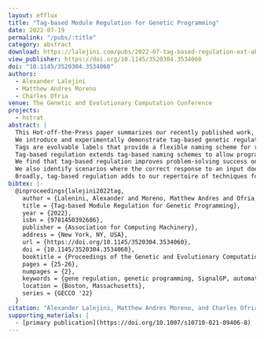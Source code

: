 ```yaml
---
layout: efflux
title: "Tag-based Module Regulation for Genetic Programming"
date: 2022-07-19
permalink: "/pubs/:title"
category: abstract
download: https://lalejini.com/pubs/2022-07-tag-based-regulation-ext-abstract.pdf
view_publisher: https://doi.org/10.1145/3520304.3534060
doi: "10.1145/3520304.3534060"
authors:
  - Alexander Lalejini
  - Matthew Andres Moreno
  - Charles Ofria
venue: The Genetic and Evolutionary Computation Conference
projects:
  - hstrat
abstract: |
  This Hot-off-the-Press paper summarizes our recently published work, "Tag-based regulation of modules in genetic programming improves context-dependent problem solving," published in Genetic Programming and Evolvable Machines [1].
  We introduce and experimentally demonstrate tag-based genetic regulation, a genetic programming (GP) technique that allows programs to dynamically adjust which code modules to express.
  Tags are evolvable labels that provide a flexible naming scheme for referencing code modules.
  Tag-based regulation extends tag-based naming schemes to allow programs to "promote" and "repress" code modules to alter module execution patterns.
  We find that tag-based regulation improves problem-solving success on problems where programs must adjust how they respond to current inputs based on prior inputs; indeed, some of these problems could not be solved until regulation was added.
  We also identify scenarios where the correct response to an input does not change over time, rendering tag-based regulation an unnecessary functionality that can sometimes impede evolution.
  Broadly, tag-based regulation adds to our repertoire of techniques for evolving more dynamic computer programs and can easily be incorporated into existing tag-enabled GP systems.
bibtex: |-
  @inproceedings{lalejini2022tag,
    author = {Lalenini, Alexander and Moreno, Matthew Andres and Ofria, Charles},
    title = {Tag-based Module Regulation for Genetic Programming},
    year = {2022},
    isbn = {9781450392686},
    publisher = {Association for Computing Machinery},
    address = {New York, NY, USA},
    url = {https://doi.org/10.1145/3520304.3534060},
    doi = {10.1145/3520304.3534060},
    booktitle = {Proceedings of the Genetic and Evolutionary Computation Conference Companion},
    pages = {25-26},
    numpages = {2},
    keywords = {gene regulation, genetic programming, SignalGP, automatic program synthesis, tag-based referencing},
    location = {Boston, Massachusetts},
    series = {GECCO '22}
  }
citation: "Alexander Lalejini, Matthew Andres Moreno, and Charles Ofria. 2022. Tag-based Module Regulation for Genetic Programming. In Proceedings of the Genetic and Evolutionary Computation Conference Companion (GECCO '22). Association for Computing Machinery, New York, NY, USA, 25–26. https://doi.org/10.1145/3520304.3534060"
supporting_materials: |
  - [primary publication](https://doi.org/10.1007/s10710-021-09406-8)
---
```

